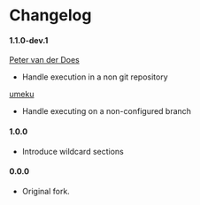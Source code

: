 [petervanderdoes]: https://github.com/petervanderdoes "Peter van der Does on github"
[umeku]: https://github.com/umeku

# Changelog

#### 1.1.0-dev.1
[Peter van der Does][petervanderdoes]
* Handle execution in a non git repository

[umeku][umeku]
* Handle executing on a non-configured branch

#### 1.0.0
* Introduce wildcard sections

#### 0.0.0
* Original fork.